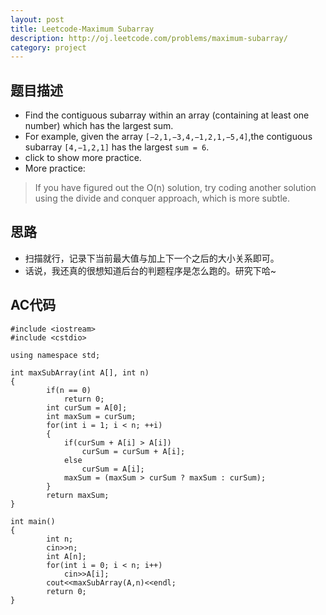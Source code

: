 ```yaml
---
layout: post
title: Leetcode-Maximum Subarray  
description: http://oj.leetcode.com/problems/maximum-subarray/
category: project
---
```

## 题目描述
*   Find the contiguous subarray within an array (containing at least one number) which has the largest sum.
*   For example, given the array `[−2,1,−3,4,−1,2,1,−5,4]`,the contiguous subarray `[4,−1,2,1]` has the largest `sum = 6`.
*   click to show more practice.
*   More practice:
>If you have figured out the O(n) solution, try coding another solution using the divide and conquer approach, which is more subtle.

## 思路
*   扫描就行，记录下当前最大值与加上下一个之后的大小关系即可。
*   话说，我还真的很想知道后台的判题程序是怎么跑的。研究下哈~

## AC代码

    #include <iostream>
    #include <cstdio>
    
    using namespace std;
    
    int maxSubArray(int A[], int n)
    {
        	if(n == 0)
        		return 0;
        	int curSum = A[0];
        	int maxSum = curSum;
        	for(int i = 1; i < n; ++i)
        	{
        		if(curSum + A[i] > A[i])
        			curSum = curSum + A[i];
        		else
        			curSum = A[i];
        		maxSum = (maxSum > curSum ? maxSum : curSum);
        	}
        	return maxSum;
    }
    
    int main()
    {
        	int n;
        	cin>>n;
        	int A[n];
        	for(int i = 0; i < n; i++)
        		cin>>A[i];
        	cout<<maxSubArray(A,n)<<endl;
        	return 0;
    }
    
